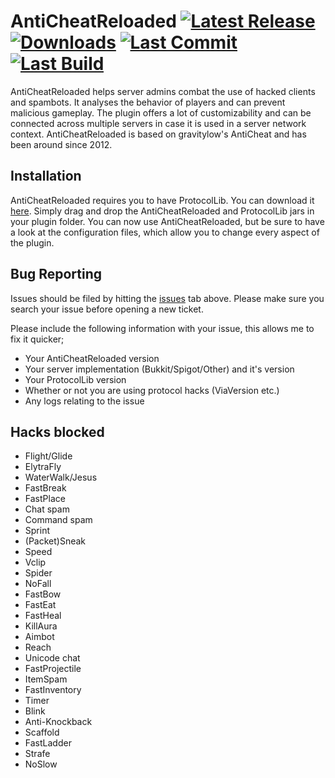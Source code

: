 AntiCheatReloaded [![Latest Release](https://img.shields.io/github/v/release/Rammelkast/AntiCheatReloaded)](https://github.com/Rammelkast/AntiCheatReloaded/releases) [![Downloads](https://img.shields.io/github/downloads/Rammelkast/AntiCheatReloaded/total)](https://github.com/Rammelkast/AntiCheatReloaded/releases) [![Last Commit](https://img.shields.io/github/last-commit/Rammelkast/AntiCheatReloaded)](https://github.com/Rammelkast/AntiCheatReloaded/commits/master) [![Last Build](https://img.shields.io/jenkins/build?jobUrl=https%3A%2F%2Fci.rammelkast.com%2Fjob%2FAntiCheatReloaded)](https://ci.rammelkast.com/job/AntiCheatReloaded/lastBuild/)
=============
AntiCheatReloaded helps server admins combat the use of hacked clients and spambots. It analyses the behavior of players and can prevent malicious gameplay. The plugin offers a lot of customizability and can be connected across multiple servers in case it is used in a server network context. AntiCheatReloaded is based on gravitylow's AntiCheat and has been around since 2012.

Installation
------------
AntiCheatReloaded requires you to have ProtocolLib. You can download it [here](https://www.spigotmc.org/resources/protocollib.1997/).
Simply drag and drop the AntiCheatReloaded and ProtocolLib jars in your plugin folder. You can now use AntiCheatReloaded, but be sure to have a look at the configuration files, which allow you to change every aspect of the plugin.

Bug Reporting
------------

Issues should be filed by hitting the [issues](https://github.com/Rammelkast/AntiCheatReloaded/issues?state=open) tab above. Please make sure you search your issue before opening a new ticket.

Please include the following information with your issue, this allows me to fix it quicker;
* Your AntiCheatReloaded version
* Your server implementation (Bukkit/Spigot/Other) and it's version
* Your ProtocolLib version
* Whether or not you are using protocol hacks (ViaVersion etc.)
* Any logs relating to the issue

Hacks blocked
-------
* Flight/Glide
* ElytraFly
* WaterWalk/Jesus
* FastBreak
* FastPlace
* Chat spam
* Command spam
* Sprint
* (Packet)Sneak
* Speed
* Vclip
* Spider
* NoFall
* FastBow
* FastEat
* FastHeal
* KillAura
* Aimbot
* Reach
* Unicode chat
* FastProjectile
* ItemSpam
* FastInventory
* Timer
* Blink
* Anti-Knockback
* Scaffold
* FastLadder
* Strafe
* NoSlow